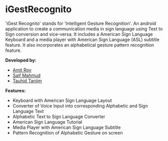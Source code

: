 # iGestRecognito
'iGest Recognito' stands for 'Intelligent Gesture Recognition'. An android application to create a communication media in sign language using Text to Sign conversion and vice-versa. It includes a American Sign Language Keyboard and a media player with American Sign Language (ASL) subtitle feature. It also incorporates an alphabetical gesture pattern recognition feature.


**Developed by:**
- [Amit Roy](@AmitRoy7)
- [Saif Mahmud](@Saif-M-Dhrubo)
- [Tauhid Tanjim](@Tanjim13)

**Features:**
- Keyboard with American Sign Language Layout
- Converter of Voice Input into corresponding Alphabetic and Sign Language Text
- Alphabetic Text to Sign Language Converter
- American Sign Language Tutorial
- Media Player with American Sign Language Subtitle
- Pattern Recognition of Alphabetic Gesture on screen
